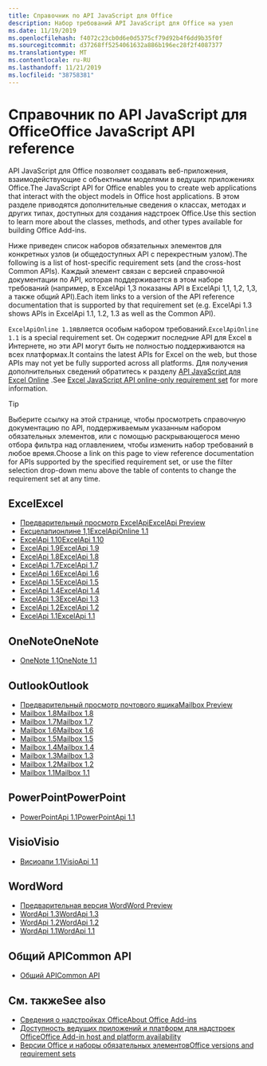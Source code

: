 ```yaml
---
title: Справочник по API JavaScript для Office
description: Набор требований API JavaScript для Office на узел
ms.date: 11/19/2019
ms.openlocfilehash: f4072c23cb0d6e0d5375cf79d92b4f6dd9b35f0f
ms.sourcegitcommit: d37268ff5254061632a886b196ec28f2f4087377
ms.translationtype: MT
ms.contentlocale: ru-RU
ms.lasthandoff: 11/21/2019
ms.locfileid: "38758381"
---
```

# <a name="office-javascript-api-reference"></a><span data-ttu-id="e4f59-103">Справочник по API JavaScript для Office</span><span class="sxs-lookup"><span data-stu-id="e4f59-103">Office JavaScript API reference</span></span>

<span data-ttu-id="e4f59-104">API JavaScript для Office позволяет создавать веб-приложения, взаимодействующие с объектными моделями в ведущих приложениях Office.</span><span class="sxs-lookup"><span data-stu-id="e4f59-104">The JavaScript API for Office enables you to create web applications that interact with the object models in Office host applications.</span></span> <span data-ttu-id="e4f59-105">В этом разделе приводятся дополнительные сведения о классах, методах и других типах, доступных для создания надстроек Office.</span><span class="sxs-lookup"><span data-stu-id="e4f59-105">Use this section to learn more about the classes, methods, and other types available for building Office Add-ins.</span></span>

<span data-ttu-id="e4f59-106">Ниже приведен список наборов обязательных элементов для конкретных узлов (и общедоступных API с перекрестным узлом).</span><span class="sxs-lookup"><span data-stu-id="e4f59-106">The following is a list of host-specific requirement sets (and the cross-host Common APIs).</span></span> <span data-ttu-id="e4f59-107">Каждый элемент связан с версией справочной документации по API, которая поддерживается в этом наборе требований (например, в ExcelApi 1,3 показаны API в ExcelApi 1,1, 1,2, 1,3, а также общий API).</span><span class="sxs-lookup"><span data-stu-id="e4f59-107">Each item links to a version of the API reference documentation that is supported by that requirement set (e.g. ExcelApi 1.3 shows APIs in ExcelApi 1.1, 1.2, 1.3 as well as the Common API).</span></span>

<span data-ttu-id="e4f59-108">`ExcelApiOnline 1.1`является особым набором требований.</span><span class="sxs-lookup"><span data-stu-id="e4f59-108">`ExcelApiOnline 1.1` is a special requirement set.</span></span> <span data-ttu-id="e4f59-109">Он содержит последние API для Excel в Интернете, но эти API могут быть не полностью поддерживаются на всех платформах.</span><span class="sxs-lookup"><span data-stu-id="e4f59-109">It contains the latest APIs for Excel on the web, but those APIs may not yet be fully supported across all platforms.</span></span> <span data-ttu-id="e4f59-110">Для получения дополнительных сведений обратитесь к разделу [API JavaScript для Excel Online](/office/dev/add-ins/reference/requirement-sets/excel-api-online-requirement-set) .</span><span class="sxs-lookup"><span data-stu-id="e4f59-110">See [Excel JavaScript API online-only requirement set](/office/dev/add-ins/reference/requirement-sets/excel-api-online-requirement-set) for more information.</span></span>

> [!TIP]
> <span data-ttu-id="e4f59-111">Выберите ссылку на этой странице, чтобы просмотреть справочную документацию по API, поддерживаемым указанным набором обязательных элементов, или с помощью раскрывающегося меню отбора фильтра над оглавлением, чтобы изменить набор требований в любое время.</span><span class="sxs-lookup"><span data-stu-id="e4f59-111">Choose a link on this page to view reference documentation for APIs supported by the specified requirement set, or use the filter selection drop-down menu above the table of contents to change the requirement set at any time.</span></span>

## <a name="excel"></a><span data-ttu-id="e4f59-112">Excel</span><span class="sxs-lookup"><span data-stu-id="e4f59-112">Excel</span></span>

- [<span data-ttu-id="e4f59-113">Предварительный просмотр ExcelApi</span><span class="sxs-lookup"><span data-stu-id="e4f59-113">ExcelApi Preview</span></span>](/javascript/api/excel?view=excel-js-preview)
- [<span data-ttu-id="e4f59-114">Ексцелапионлине 1,1</span><span class="sxs-lookup"><span data-stu-id="e4f59-114">ExcelApiOnline 1.1</span></span>](/javascript/api/excel?view=excel-js-online)
- [<span data-ttu-id="e4f59-115">ExcelApi 1.10</span><span class="sxs-lookup"><span data-stu-id="e4f59-115">ExcelApi 1.10</span></span>](/javascript/api/excel?view=excel-js-1.10)
- [<span data-ttu-id="e4f59-116">ExcelApi 1.9</span><span class="sxs-lookup"><span data-stu-id="e4f59-116">ExcelApi 1.9</span></span>](/javascript/api/excel?view=excel-js-1.9)
- [<span data-ttu-id="e4f59-117">ExcelApi 1.8</span><span class="sxs-lookup"><span data-stu-id="e4f59-117">ExcelApi 1.8</span></span>](/javascript/api/excel?view=excel-js-1.8)
- [<span data-ttu-id="e4f59-118">ExcelApi 1.7</span><span class="sxs-lookup"><span data-stu-id="e4f59-118">ExcelApi 1.7</span></span>](/javascript/api/excel?view=excel-js-1.7)
- [<span data-ttu-id="e4f59-119">ExcelApi 1.6</span><span class="sxs-lookup"><span data-stu-id="e4f59-119">ExcelApi 1.6</span></span>](/javascript/api/excel?view=excel-js-1.6)
- [<span data-ttu-id="e4f59-120">ExcelApi 1.5</span><span class="sxs-lookup"><span data-stu-id="e4f59-120">ExcelApi 1.5</span></span>](/javascript/api/excel?view=excel-js-1.5)
- [<span data-ttu-id="e4f59-121">ExcelApi 1.4</span><span class="sxs-lookup"><span data-stu-id="e4f59-121">ExcelApi 1.4</span></span>](/javascript/api/excel?view=excel-js-1.4)
- [<span data-ttu-id="e4f59-122">ExcelApi 1.3</span><span class="sxs-lookup"><span data-stu-id="e4f59-122">ExcelApi 1.3</span></span>](/javascript/api/excel?view=excel-js-1.3)
- [<span data-ttu-id="e4f59-123">ExcelApi 1.2</span><span class="sxs-lookup"><span data-stu-id="e4f59-123">ExcelApi 1.2</span></span>](/javascript/api/excel?view=excel-js-1.2)
- [<span data-ttu-id="e4f59-124">ExcelApi 1.1</span><span class="sxs-lookup"><span data-stu-id="e4f59-124">ExcelApi 1.1</span></span>](/javascript/api/excel?view=excel-js-1.1)

## <a name="onenote"></a><span data-ttu-id="e4f59-125">OneNote</span><span class="sxs-lookup"><span data-stu-id="e4f59-125">OneNote</span></span>

- [<span data-ttu-id="e4f59-126">OneNote 1,1</span><span class="sxs-lookup"><span data-stu-id="e4f59-126">OneNote 1.1</span></span>](/javascript/api/onenote?view=onenote-js-1.1)

## <a name="outlook"></a><span data-ttu-id="e4f59-127">Outlook</span><span class="sxs-lookup"><span data-stu-id="e4f59-127">Outlook</span></span>

- [<span data-ttu-id="e4f59-128">Предварительный просмотр почтового ящика</span><span class="sxs-lookup"><span data-stu-id="e4f59-128">Mailbox Preview</span></span>](/javascript/api/outlook?view=outlook-js-preview)
- [<span data-ttu-id="e4f59-129">Mailbox 1.8</span><span class="sxs-lookup"><span data-stu-id="e4f59-129">Mailbox 1.8</span></span>](/javascript/api/outlook?view=outlook-js-1.8)
- [<span data-ttu-id="e4f59-130">Mailbox 1.7</span><span class="sxs-lookup"><span data-stu-id="e4f59-130">Mailbox 1.7</span></span>](/javascript/api/outlook?view=outlook-js-1.7)
- [<span data-ttu-id="e4f59-131">Mailbox 1.6</span><span class="sxs-lookup"><span data-stu-id="e4f59-131">Mailbox 1.6</span></span>](/javascript/api/outlook?view=outlook-js-1.6)
- [<span data-ttu-id="e4f59-132">Mailbox 1.5</span><span class="sxs-lookup"><span data-stu-id="e4f59-132">Mailbox 1.5</span></span>](/javascript/api/outlook?view=outlook-js-1.5)
- [<span data-ttu-id="e4f59-133">Mailbox 1.4</span><span class="sxs-lookup"><span data-stu-id="e4f59-133">Mailbox 1.4</span></span>](/javascript/api/outlook?view=outlook-js-1.4)
- [<span data-ttu-id="e4f59-134">Mailbox 1.3</span><span class="sxs-lookup"><span data-stu-id="e4f59-134">Mailbox 1.3</span></span>](/javascript/api/outlook?view=outlook-js-1.3)
- [<span data-ttu-id="e4f59-135">Mailbox 1.2</span><span class="sxs-lookup"><span data-stu-id="e4f59-135">Mailbox 1.2</span></span>](/javascript/api/outlook?view=outlook-js-1.2)
- [<span data-ttu-id="e4f59-136">Mailbox 1.1</span><span class="sxs-lookup"><span data-stu-id="e4f59-136">Mailbox 1.1</span></span>](/javascript/api/outlook?view=outlook-js-1.1)

## <a name="powerpoint"></a><span data-ttu-id="e4f59-137">PowerPoint</span><span class="sxs-lookup"><span data-stu-id="e4f59-137">PowerPoint</span></span>

- [<span data-ttu-id="e4f59-138">PowerPointApi 1.1</span><span class="sxs-lookup"><span data-stu-id="e4f59-138">PowerPointApi 1.1</span></span>](/javascript/api/powerpoint?view=powerpoint-js-1.1)

## <a name="visio"></a><span data-ttu-id="e4f59-139">Visio</span><span class="sxs-lookup"><span data-stu-id="e4f59-139">Visio</span></span>

- [<span data-ttu-id="e4f59-140">Висиоапи 1,1</span><span class="sxs-lookup"><span data-stu-id="e4f59-140">VisioApi 1.1</span></span>](/javascript/api/visio?view=visio-js-1.1)

## <a name="word"></a><span data-ttu-id="e4f59-141">Word</span><span class="sxs-lookup"><span data-stu-id="e4f59-141">Word</span></span>

- [<span data-ttu-id="e4f59-142">Предварительная версия Word</span><span class="sxs-lookup"><span data-stu-id="e4f59-142">Word Preview</span></span>](/javascript/api/word?view=word-js-preview)
- [<span data-ttu-id="e4f59-143">WordApi 1.3</span><span class="sxs-lookup"><span data-stu-id="e4f59-143">WordApi 1.3</span></span>](/javascript/api/word?view=word-js-1.3)
- [<span data-ttu-id="e4f59-144">WordApi 1.2</span><span class="sxs-lookup"><span data-stu-id="e4f59-144">WordApi 1.2</span></span>](/javascript/api/word?view=word-js-1.2)
- [<span data-ttu-id="e4f59-145">WordApi 1.1</span><span class="sxs-lookup"><span data-stu-id="e4f59-145">WordApi 1.1</span></span>](/javascript/api/word?view=word-js-1.1)

## <a name="common-api"></a><span data-ttu-id="e4f59-146">Общий API</span><span class="sxs-lookup"><span data-stu-id="e4f59-146">Common API</span></span>

- [<span data-ttu-id="e4f59-147">Общий API</span><span class="sxs-lookup"><span data-stu-id="e4f59-147">Common API</span></span>](/javascript/api/office?view=common-js)

## <a name="see-also"></a><span data-ttu-id="e4f59-148">См. также</span><span class="sxs-lookup"><span data-stu-id="e4f59-148">See also</span></span>

- [<span data-ttu-id="e4f59-149">Сведения о надстройках Office</span><span class="sxs-lookup"><span data-stu-id="e4f59-149">About Office Add-ins</span></span>](/office/dev/add-ins/overview)
- [<span data-ttu-id="e4f59-150">Доступность ведущих приложений и платформ для надстроек Office</span><span class="sxs-lookup"><span data-stu-id="e4f59-150">Office Add-in host and platform availability</span></span>](/office/dev/add-ins/overview/office-add-in-availability)
- [<span data-ttu-id="e4f59-151">Версии Office и наборы обязательных элементов</span><span class="sxs-lookup"><span data-stu-id="e4f59-151">Office versions and requirement sets</span></span>](/office/dev/add-ins/develop/office-versions-and-requirement-sets)
